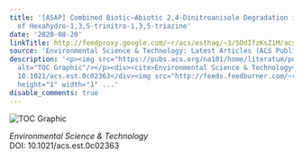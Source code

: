 ```yaml
---
title: '[ASAP] Combined Biotic–Abiotic 2,4-Dinitroanisole Degradation in the Presence
  of Hexahydro-1,3,5-trinitro-1,3,5-triazine'
date: '2020-08-20'
linkTitle: http://feedproxy.google.com/~r/acs/esthag/~3/5OdIfzKsZ1M/acs.est.0c02363
source: 'Environmental Science & Technology: Latest Articles (ACS Publications)'
description: '<p><img src="https://pubs.acs.org/na101/home/literatum/publisher/achs/journals/content/esthag/0/esthag.ahead-of-print/acs.est.0c02363/20200820/images/medium/es0c02363_0004.gif"
  alt="TOC Graphic"/></p><div><cite>Environmental Science & Technology</cite></div><div>DOI:
  10.1021/acs.est.0c02363</div><img src="http://feeds.feedburner.com/~r/acs/esthag/~4/5OdIfzKsZ1M"
  height="1" width="1" ...'
disable_comments: true
---
```

<p><img src="https://pubs.acs.org/na101/home/literatum/publisher/achs/journals/content/esthag/0/esthag.ahead-of-print/acs.est.0c02363/20200820/images/medium/es0c02363_0004.gif" alt="TOC Graphic"/></p><div><cite>Environmental Science & Technology</cite></div><div>DOI: 10.1021/acs.est.0c02363</div><img src="http://feeds.feedburner.com/~r/acs/esthag/~4/5OdIfzKsZ1M" height="1" width="1" ...
